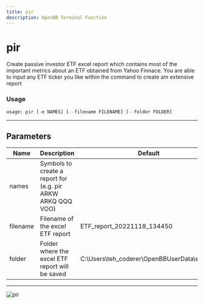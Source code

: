 ```yaml
---
title: pir
description: OpenBB Terminal Function
---
```


# pir

Create passive investor ETF excel report which contains most of the important metrics about an ETF obtained from Yahoo Finnace. You are able to input any ETF ticker you like within the command to create am extensive report

### Usage 
```python
usage: pir [-e NAMES] [--filename FILENAME] [--folder FOLDER]
```
---
## Parameters

| Name | Description | Default | Optional | Choices |
| ---- | ----------- | ------- | -------- | ------- |
| names | Symbols to create a report for (e.g. pir ARKW ARKQ QQQ VOO) |  | True | None |
| filename | Filename of the excel ETF report | ETF_report_20221118_134450 | True | None |
| folder | Folder where the excel ETF report will be saved | C:\Users\teh_coderer\OpenBBUserData\exports | True | None |
---
![pir](https://raw.githubusercontent.com/JerBouma/ThePassiveInvestor/master/Images/outputExample.gif)

